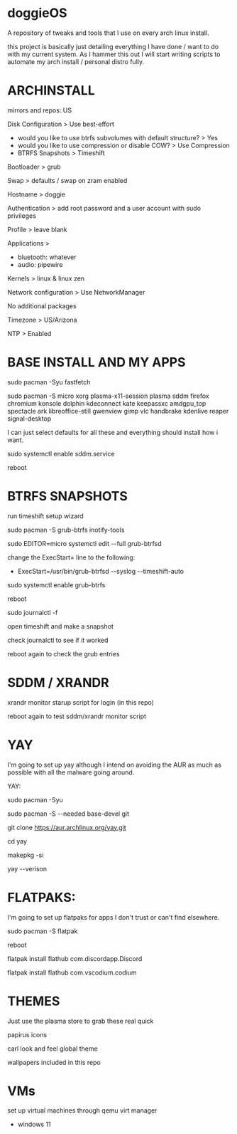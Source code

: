 # doggieOS
A repository of tweaks and tools that I use on every arch linux install.

this project is basically just detailing everything I have done / want to do with my current system. As I hammer this out I will start writing scripts to automate my arch install / personal distro fully.

# ARCHINSTALL

mirrors and repos: US

Disk Configuration > Use best-effort
- would you like to use btrfs subvolumes with default structure? > Yes
- would you like to use compression or disable COW? > Use Compression
- BTRFS Snapshots > Timeshift

Bootloader > grub

Swap > defaults / swap on zram enabled

Hostname > doggie

Authentication > add root password and a user account with sudo privileges

Profile > leave blank

Applications >
- bluetooth: whatever
- audio: pipewire

Kernels > linux & linux zen

Network configuration > Use NetworkManager

No additional packages

Timezone > US/Arizona

NTP > Enabled

# BASE INSTALL AND MY APPS

sudo pacman -Syu fastfetch

sudo pacman -S micro xorg plasma-x11-session plasma sddm firefox chromium konsole dolphin kdeconnect kate keepassxc amdgpu_top spectacle ark libreoffice-still gwenview gimp vlc handbrake kdenlive reaper signal-desktop

I can just select defaults for all these and everything should install how i want.

sudo systemctl enable sddm.service

reboot

# BTRFS SNAPSHOTS

run timeshift setup wizard

sudo pacman -S grub-btrfs inotify-tools

sudo EDITOR=micro systemctl edit --full grub-btrfsd

change the ExecStart= line to the following: 
- ExecStart=/usr/bin/grub-btrfsd --syslog --timeshift-auto

sudo systemctl enable grub-btrfs

reboot

sudo journalctl -f

open timeshift and make a snapshot

check journalctl to see if it worked

reboot again to check the grub entries

# SDDM / XRANDR

xrandr monitor starup script for login (in this repo)

reboot again to test sddm/xrandr monitor script

# YAY

I'm going to set up yay although I intend on avoiding the AUR as much as possible with all the malware going around.

YAY:

sudo pacman -Syu

sudo pacman -S --needed base-devel git

git clone https://aur.archlinux.org/yay.git

cd yay

makepkg -si

yay --verison

# FLATPAKS:

I'm going to set up flatpaks for apps I don't trust or can't find elsewhere.

sudo pacman -S flatpak

reboot

flatpak install flathub com.discordapp.Discord

flatpak install flathub com.vscodium.codium

# THEMES

Just use the plasma store to grab these real quick

papirus icons

carl look and feel global theme

wallpapers included in this repo

# VMs

set up virtual machines through qemu virt manager
- windows 11
